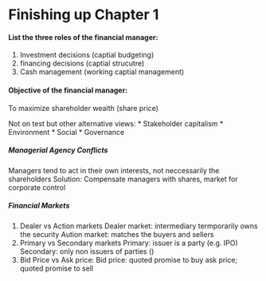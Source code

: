 # Finishing up Chapter 1

#### List the three roles of the financial manager:
1. Investment decisions (captial budgeting)
2. financing decisions (captial strucutre)
3. Cash management (working captial management)

#### Objective of the financial manager:
To maximize shareholder wealth (share price)

Not on test but other alternative views:
	* Stakeholder capitalism
	* Environment
	* Social
	* Governance

##### Managerial Agency Conflicts
Managers tend to act in their own interests, not neccessarily the shareholders
Solution: Compensate managers with shares, market for corporate control

##### Financial Markets
1. Dealer vs Action markets
	Dealer market:  intermediary termporarily owns the security
	Aution market: matches the buyers and sellers
2. Primary vs Secondary markets
	Primary: issuer is a party (e.g. IPO)
	Secondary: only non issuers of parties ()
3. Bid Price vs Ask price:
	Bid price: quoted promise to buy
	ask price; quoted promise to sell